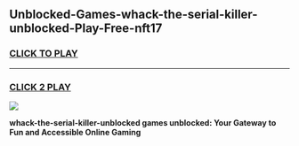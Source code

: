 
## Unblocked-Games-whack-the-serial-killer-unblocked-Play-Free-nft17
<h3>
<a href="https://premium76.site?title=whack-the-serial-killer-unblocked&ref=12A">CLICK TO PLAY</a></h3>
<hr>

<h3>
<a href="https://premium76.site?title=whack-the-serial-killer-unblocked&ref=12A">CLICK 2 PLAY</a>
  
</h3>

<a href="https://premium76.site?title=whack-the-serial-killer-unblocked&ref=12A"><img src="https://clearcache.store/games.png"></a>


**whack-the-serial-killer-unblocked games unblocked: Your Gateway to Fun and Accessible Online Gaming**
